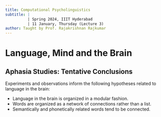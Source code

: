 ```yaml
---
title: Computational Psycholinguistics
subtitle: |
          | Spring 2024, IIIT Hyderabad
          | 11 January, Thursday (Lecture 3)
author: Taught by Prof. Rajakrishnan Rajkumar
---
```


# Language, Mind and the Brain
## Aphasia Studies: Tentative Conclusions
Experiments and observations inform the following hypotheses related to language in the brain:

* Language in the brain is organized in a modular fashion.
* Words are organized as a network of connections rather than a list.
* Semantically and phonetically related words tend to be connected.
